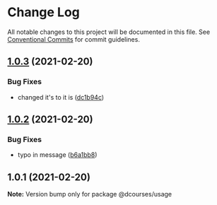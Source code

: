 # Change Log

All notable changes to this project will be documented in this file.
See [Conventional Commits](https://conventionalcommits.org) for commit guidelines.

## [1.0.3](https://github.com/devjayantmalik/lerna-courses-monorepo/compare/@dcourses/usage@1.0.2...@dcourses/usage@1.0.3) (2021-02-20)


### Bug Fixes

* changed it's to it is ([dc1b94c](https://github.com/devjayantmalik/lerna-courses-monorepo/commit/dc1b94cb59d4acd0f073b4c3c24ffaf65ad2c25b))





## [1.0.2](https://github.com/devjayantmalik/lerna-courses-monorepo/compare/@dcourses/usage@1.0.1...@dcourses/usage@1.0.2) (2021-02-20)


### Bug Fixes

* typo in message ([b6a1bb8](https://github.com/devjayantmalik/lerna-courses-monorepo/commit/b6a1bb84cfaeaa1f530d116fa15738ef37c6a7ed))





## 1.0.1 (2021-02-20)

**Note:** Version bump only for package @dcourses/usage
